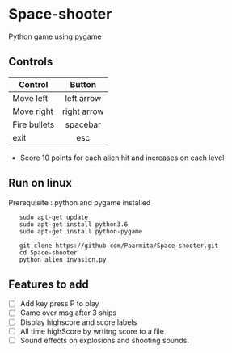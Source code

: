 # Space-shooter
Python game using pygame

## Controls

| Control       | Button        |
| ------------- |:-------------:|
| Move left     | left arrow    | 
| Move right    | right arrow   |  
| Fire bullets  | spacebar      |
| exit          | esc           |

* Score 10 points for each alien hit and increases on each level

## Run on linux
Prerequisite : python and pygame installed

```
   sudo apt-get update
   sudo apt-get install python3.6
   sudo apt-get install python-pygame
```
```
   git clone https://github.com/Paarmita/Space-shooter.git
   cd Space-shooter
   python alien_invasion.py
```
## Features to add
- [ ] Add key press P to play
- [ ] Game over msg after 3 ships
- [ ] Display highscore and score labels
- [ ] All time highScore by wrtitng score to a file
- [ ] Sound effects on explosions and shooting sounds.